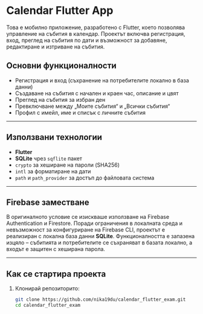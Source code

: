# Calendar Flutter App

Това е мобилно приложение, разработено с Flutter, което позволява управление на събития в календар. Проектът включва регистрация, вход, преглед на събития по дати и възможност за добавяне, редактиране и изтриване на събития.

## Основни функционалности

- Регистрация и вход (съхранение на потребителите локално в база данни)
- Създаване на събития с начален и краен час, описание и цвят
- Преглед на събития за избран ден
- Превключване между „Моите събития“ и „Всички събития“
- Профил с имейл, име и списък с личните събития

---

## Използвани технологии

- **Flutter**
- **SQLite** чрез `sqflite` пакет
- `crypto` за хеширане на пароли (SHA256)
- `intl` за форматиране на дати
- `path` и `path_provider` за достъп до файловата система

---

## Firebase заместване

В оригиналното условие се изискваше използване на Firebase Authentication и Firestore. Поради ограничения в локалната среда и невъзможност за конфигуриране на Firebase CLI, проектът е реализиран с локална база данни **SQLite**. Функционалността е запазена изцяло – събитията и потребителите се съхраняват в базата локално, а входът е защитен с хеширана парола.

---

## Как се стартира проекта

1. Клонирай репозиторито:
   ```bash
   git clone https://github.com/nika19du/calendar_flutter_exam.git
   cd calendar_flutter_exam
